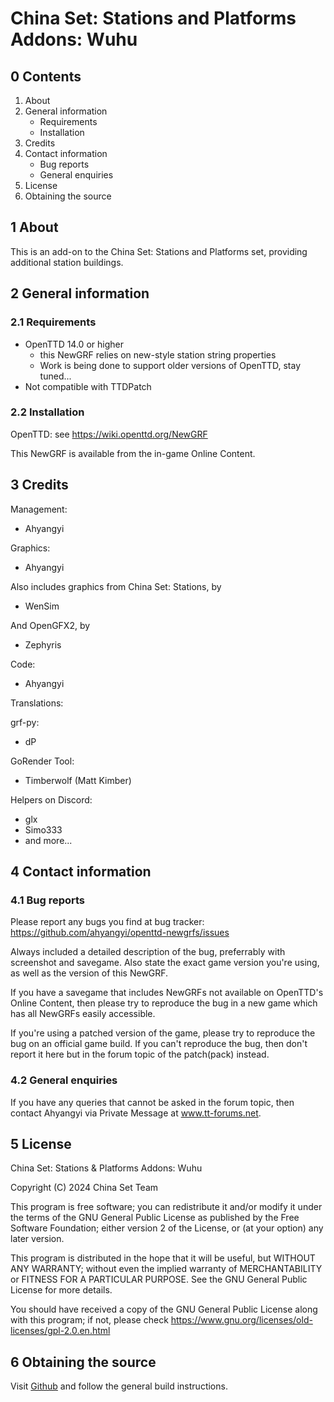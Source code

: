 # China Set: Stations and Platforms Addons: Wuhu


## 0 Contents

1. About
2. General information
    - Requirements
    - Installation
3. Credits
4. Contact information
    - Bug reports
    - General enquiries
5. License
6. Obtaining the source


## 1 About

This is an add-on to the China Set: Stations and Platforms set, providing additional station buildings.

## 2 General information

### 2.1 Requirements

- OpenTTD 14.0 or higher
    * this NewGRF relies on new-style station string properties
    * Work is being done to support older versions of OpenTTD, stay tuned...
- Not compatible with TTDPatch


### 2.2 Installation

OpenTTD:
see https://wiki.openttd.org/NewGRF
  
This NewGRF is available from the in-game Online Content.

## 3 Credits

Management:
- Ahyangyi

Graphics:
- Ahyangyi

Also includes graphics from China Set: Stations, by
- WenSim

And OpenGFX2, by
- Zephyris

Code:
- Ahyangyi

Translations:

grf-py:
- dP

GoRender Tool:
- Timberwolf (Matt Kimber)

Helpers on Discord:
- glx
- Simo333
- and more...

## 4 Contact information
### 4.1 Bug reports

Please report any bugs you find at
  bug tracker: https://github.com/ahyangyi/openttd-newgrfs/issues

Always included a detailed description of the bug, preferrably with
screenshot and savegame. Also state the exact game version you're using,
as well as the version of this NewGRF.

If you have a savegame that includes NewGRFs not available on OpenTTD's
Online Content, then please try to reproduce the bug in a new game
which has all NewGRFs easily accessible.

If you're using a patched version of the game, please try to reproduce
the bug on an official game build. If you can't reproduce the bug, then
don't report it here but in the forum topic of the patch(pack) instead.

### 4.2 General enquiries

If you have any queries that cannot be asked in the forum topic, then
contact Ahyangyi via Private Message at www.tt-forums.net.


## 5 License

China Set: Stations & Platforms Addons: Wuhu

Copyright (C) 2024 China Set Team

This program is free software; you can redistribute it and/or modify
it under the terms of the GNU General Public License as published by
the Free Software Foundation; either version 2 of the License, or
(at your option) any later version.

This program is distributed in the hope that it will be useful,
but WITHOUT ANY WARRANTY; without even the implied warranty of
MERCHANTABILITY or FITNESS FOR A PARTICULAR PURPOSE.  See the
GNU General Public License for more details.

You should have received a copy of the GNU General Public License along
with this program; if not, please check 
https://www.gnu.org/licenses/old-licenses/gpl-2.0.en.html


## 6 Obtaining the source
Visit [Github](https://github.com/ahyangyi/openttd-newgrfs) and follow the general build instructions.
